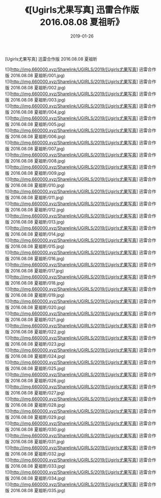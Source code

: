﻿---
layout: post
title:  《[Ugirls尤果写真] 迅雷合作版 2016.08.08 夏祖昕》
date:   2019-01-26
img: http://img.660000.xyz/Sharelink/UGIRLS/2019/[Ugirls尤果写真] 迅雷合作版 2016.08.08 夏祖昕/000.jpg
categories: [美女, 清纯, 唯美]
---

[Ugirls尤果写真] 迅雷合作版 2016.08.08 夏祖昕

 ![](http://img.660000.xyz/Sharelink/UGIRLS/2019/[Ugirls尤果写真] 迅雷合作版 2016.08.08 夏祖昕/001.jpg) <br>![](http://img.660000.xyz/Sharelink/UGIRLS/2019/[Ugirls尤果写真] 迅雷合作版 2016.08.08 夏祖昕/002.jpg) <br>![](http://img.660000.xyz/Sharelink/UGIRLS/2019/[Ugirls尤果写真] 迅雷合作版 2016.08.08 夏祖昕/003.jpg) <br>![](http://img.660000.xyz/Sharelink/UGIRLS/2019/[Ugirls尤果写真] 迅雷合作版 2016.08.08 夏祖昕/004.jpg) <br>![](http://img.660000.xyz/Sharelink/UGIRLS/2019/[Ugirls尤果写真] 迅雷合作版 2016.08.08 夏祖昕/005.jpg) <br>![](http://img.660000.xyz/Sharelink/UGIRLS/2019/[Ugirls尤果写真] 迅雷合作版 2016.08.08 夏祖昕/006.jpg) <br>![](http://img.660000.xyz/Sharelink/UGIRLS/2019/[Ugirls尤果写真] 迅雷合作版 2016.08.08 夏祖昕/007.jpg) <br>![](http://img.660000.xyz/Sharelink/UGIRLS/2019/[Ugirls尤果写真] 迅雷合作版 2016.08.08 夏祖昕/008.jpg) <br>![](http://img.660000.xyz/Sharelink/UGIRLS/2019/[Ugirls尤果写真] 迅雷合作版 2016.08.08 夏祖昕/009.jpg) <br>![](http://img.660000.xyz/Sharelink/UGIRLS/2019/[Ugirls尤果写真] 迅雷合作版 2016.08.08 夏祖昕/010.jpg) <br>![](http://img.660000.xyz/Sharelink/UGIRLS/2019/[Ugirls尤果写真] 迅雷合作版 2016.08.08 夏祖昕/011.jpg) <br>![](http://img.660000.xyz/Sharelink/UGIRLS/2019/[Ugirls尤果写真] 迅雷合作版 2016.08.08 夏祖昕/012.jpg) <br>![](http://img.660000.xyz/Sharelink/UGIRLS/2019/[Ugirls尤果写真] 迅雷合作版 2016.08.08 夏祖昕/013.jpg) <br>![](http://img.660000.xyz/Sharelink/UGIRLS/2019/[Ugirls尤果写真] 迅雷合作版 2016.08.08 夏祖昕/014.jpg) <br>![](http://img.660000.xyz/Sharelink/UGIRLS/2019/[Ugirls尤果写真] 迅雷合作版 2016.08.08 夏祖昕/015.jpg) <br>![](http://img.660000.xyz/Sharelink/UGIRLS/2019/[Ugirls尤果写真] 迅雷合作版 2016.08.08 夏祖昕/016.jpg) <br>![](http://img.660000.xyz/Sharelink/UGIRLS/2019/[Ugirls尤果写真] 迅雷合作版 2016.08.08 夏祖昕/017.jpg) <br>![](http://img.660000.xyz/Sharelink/UGIRLS/2019/[Ugirls尤果写真] 迅雷合作版 2016.08.08 夏祖昕/018.jpg) <br>![](http://img.660000.xyz/Sharelink/UGIRLS/2019/[Ugirls尤果写真] 迅雷合作版 2016.08.08 夏祖昕/019.jpg) <br>![](http://img.660000.xyz/Sharelink/UGIRLS/2019/[Ugirls尤果写真] 迅雷合作版 2016.08.08 夏祖昕/020.jpg) <br>![](http://img.660000.xyz/Sharelink/UGIRLS/2019/[Ugirls尤果写真] 迅雷合作版 2016.08.08 夏祖昕/021.jpg) <br>![](http://img.660000.xyz/Sharelink/UGIRLS/2019/[Ugirls尤果写真] 迅雷合作版 2016.08.08 夏祖昕/022.jpg) <br>![](http://img.660000.xyz/Sharelink/UGIRLS/2019/[Ugirls尤果写真] 迅雷合作版 2016.08.08 夏祖昕/023.jpg) <br>![](http://img.660000.xyz/Sharelink/UGIRLS/2019/[Ugirls尤果写真] 迅雷合作版 2016.08.08 夏祖昕/024.jpg) <br>![](http://img.660000.xyz/Sharelink/UGIRLS/2019/[Ugirls尤果写真] 迅雷合作版 2016.08.08 夏祖昕/025.jpg) <br>![](http://img.660000.xyz/Sharelink/UGIRLS/2019/[Ugirls尤果写真] 迅雷合作版 2016.08.08 夏祖昕/026.jpg) <br>![](http://img.660000.xyz/Sharelink/UGIRLS/2019/[Ugirls尤果写真] 迅雷合作版 2016.08.08 夏祖昕/027.jpg) <br>![](http://img.660000.xyz/Sharelink/UGIRLS/2019/[Ugirls尤果写真] 迅雷合作版 2016.08.08 夏祖昕/028.jpg) <br>![](http://img.660000.xyz/Sharelink/UGIRLS/2019/[Ugirls尤果写真] 迅雷合作版 2016.08.08 夏祖昕/029.jpg) <br>![](http://img.660000.xyz/Sharelink/UGIRLS/2019/[Ugirls尤果写真] 迅雷合作版 2016.08.08 夏祖昕/030.jpg) <br>![](http://img.660000.xyz/Sharelink/UGIRLS/2019/[Ugirls尤果写真] 迅雷合作版 2016.08.08 夏祖昕/031.jpg) <br>![](http://img.660000.xyz/Sharelink/UGIRLS/2019/[Ugirls尤果写真] 迅雷合作版 2016.08.08 夏祖昕/032.jpg) <br>![](http://img.660000.xyz/Sharelink/UGIRLS/2019/[Ugirls尤果写真] 迅雷合作版 2016.08.08 夏祖昕/033.jpg) <br>![](http://img.660000.xyz/Sharelink/UGIRLS/2019/[Ugirls尤果写真] 迅雷合作版 2016.08.08 夏祖昕/034.jpg) <br>![](http://img.660000.xyz/Sharelink/UGIRLS/2019/[Ugirls尤果写真] 迅雷合作版 2016.08.08 夏祖昕/035.jpg) <br>